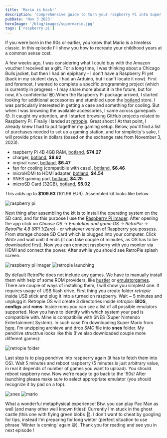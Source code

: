 ```yaml
---
title: 'Mario is back!'
description: 'Comprehensive guide to turn your raspberry Pi into Super Nitendo Entertainment System with Super Mario included.'
pubDate: 'Nov 3 2023'
heroImage: '/blog/images/supermario.jpg'
tags: ['raspberry pi']
---
```


If you were born in the 90s or earlier, you know that Mario is a timeless classic. In this episode I'll show you
how to recreate your childhood years at a common sense cost.
​

A few weeks ago, I was considering what I could buy with the Amazon voucher I received as a gift. For a long time, I was thinking about a Chicago Bulls jacket, but then I had an epiphany - I don't have a Raspberry Pi yet (back in my student days, I had an Arduino, but I can't locate it now). First and foremost, I wanted to complete a specific programming project (which is currently in progress - I may share more about it in the future, but for now, it's confidential 😎).When the Raspberry Pi package arrived, I started looking for additional accessories and stumbled upon the [botland](https://botland.com.pl) store. I was particularly interested in getting a case and something for cooling. But when I was browsing the available accessories, I came across gamepads 😯.
It caught my attention, and I started browsing GitHub projects related to Raspberry Pi. Finally I landed at [retropie](https://retropie.org.uk/). Great shoot ! At that point, I already knew I had to put together my gaming setup. Below, you'll find a list of purchases needed to set up a gaming station, and for simplicity's sake, I will provide prices in dollars (based on the exchange rate from November 3, 2023).

<ul>
    <li>raspberry Pi 4B 4GB RAM, <a href="https://botland.com.pl/moduly-i-zestawy-raspberry-pi-4b/14647-raspberry-pi-4-model-b-wifi-dualband-bluetooth-4gb-ram-15ghz-5056561800349.html" target="_blank" rel="noopener noreferrer">botland</a>, <strong>$74.27</strong></li>
    <li>charger, <a href="https://botland.com.pl/zasilacze-do-raspberry-pi-4b/7820-zasilacz-extreme-5v31a-ze-zlaczem-usb-c-dla-raspberry-pi-4b-5901445617509.html" target="_blank" rel="noopener noreferrer">botland</a>, <strong>$8.62</strong></li>
    <li>orginal case, <a href="https://botland.com.pl/obudowy-do-raspberry-pi-4b/14654-obudowa-do-raspberry-pi-4b-oficjalna-czerwono-biala-644824914916.html" target="_blank" rel="noopener noreferrer">botland</a>, <strong>$6.47</strong> </li>
    <li>fan for cooling (compatibile with case), <a href="https://botland.com.pl/obudowy-do-raspberry-pi-4b/18177-wentylator-do-oficjalnej-obudowy-raspberry-pi-4b-728886755172.html" target="_blank" rel="noopener noreferrer">botland</a>, <strong>$6.46</strong></li>
    <li>microHDMI to HDMI adapter, <a href="https://botland.com.pl/przewody-wideo-i-audio-do-raspberry-pi-4b/16338-adapter-microhdmi-hdmi-oryginalny-do-raspberry-pi-4b-235mm-bialy-644824915043.html" target="_blank" rel="noopener noreferrer">botland</a>, <strong>$4.54</strong></li>
    <li>SNES gaming pad, <a href="https://botland.com.pl/kontrolery-do-gier-usb/12458-snes-retro-kontroler-do-gier-kolorowe-przyciski-5904422319311.html"  target="_blank" rel="noopener noreferrer">botland</a>, <strong>$4.25</strong></li>
    <li>microSD Card (32GB), <a href="https://botland.com.pl/karty-pamieci-microsd-sd/6946-goodram-all-in-one-m1a4-karta-pamieci-microsd-32gb-100-mb-s-klasa-10-adapter-czytnik-otg-5908267930274.html" target="_blank" rel="noopener noreferrer">botland</a>, <strong>$5.02</strong></li>
</ul>

This adds up to <strong>$109.63</strong> (101.96 EUR). Assembled kit looks like below.

<img src="/blog/images/raspberry_pi.jpg" alt="raspberry pi">

Next thing after assembling the kit is to install the operating system on the SD card, and for this purpose I use the [Raspberry Pi Imager](https://www.raspberrypi.com/software/). After opening the app click on <i>Choose OS</i> -> <i>Emulation and game OS</i> -> <i>RetroPie</i> -> <i>RetroPie 4.8 (RPI 1/Zero) </i> - or whatever version of Raspberry you possess. From storage choose SD Card which is plugged into your computer. Click <i>Write</i> and wait unitl it ends (it can take couple of miniutes, as OS has to be downloaded first). Now you can connect raspberry with you monitor via HDMI and connect the power. After awhile you should see RetroPie splash screen.

<div class="flex flex-col flex-wrap md:flex-row justify-between md:[&>img]:w-[48%] [&>img]:mb-1">
    <img class="" src="/blog/images/rasp_pi_imager.png" alt="raspberry pi imager" />
    <img src="/blog/images/retropie.jpg" alt="retropie launching" />
</div>

By default RetroPie does not include any games. We have to manually install them with help of some ROM providers, like [hustler](https://romhustler.org/) or [emulatorgames](https://www.emulatorgames.net/). There are couple of ways of installing them, I will show you simplest one. It requires usage of USB flash drive. First thing you create folder <i>retropie</i> inside USB stick and plug it into a turned on raspberry. Wait ~ 5 minutes and unplugg it. Retropie OS will create 3 directories inside <i>retropie</i>: <strong>BIOS</strong>, <strong>configs</strong> and <strong>roms</strong>. Inside roms you can see a list of all possible emulators supported. Now you have to identify with which system your pad is compatibile with. Mine is compatibilie with SNES (Super Nintendo Entertainment System). In such case I'm downloading Super Mario from [here](https://www.emulatorgames.net/roms/super-nintendo/super-mario-world/). I'm unzipping archieve and drop <i>SMC</i> file into <strong>snes</strong> folder. My pendrive structrue looks like this (I've also downloaded couple more different games):

<img src="/blog/images/retropie_pendrive.png" alt="retropie folder">

Last step is to plug pendrive into raspberry again (it has to fetch them into OS). Wait 5 minutes and reboot raspberry (5 minutes is just arbitrary value, in real it depends of number of games you want to upload). You should reboot raspberry now. Now we're ready to go back to the '90s! After launching please make sure to select appropriate emulator (you should recognize it by pad on a top).

<div class="flex flex-col flex-wrap md:flex-row justify-between md:[&>img]:w-[48%] [&>img]:mb-1">
  <img class="" src="/blog/images/snes.jpg" alt="snes" />
    <img src="/blog/images/mario.jpg" alt="mario" />
</div>

What a wonderful metaphysical experience! Btw. you can play Pac Man as well (and many other well known titles)! Currently I'm stuck in the ghost castle (this one with flying green blobs 🤣). I don't want to cheat by googling for tips, instead I'm preparing for long winter (perfect situation to use phrase 'Winter is coming' again 😅). Thank you for reading and see you in next episode !
